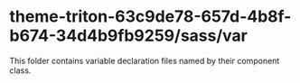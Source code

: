 # theme-triton-63c9de78-657d-4b8f-b674-34d4b9fb9259/sass/var

This folder contains variable declaration files named by their component class.
